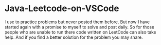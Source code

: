 # Java-Leetcode-on-VSCode
I use to practice problems but never posted them before. But now I have started again with a promise to myself to solve and post daily. So for those people who are unable to run there code written on LeetCode can also take help. And if you find a better solution for the problem you may share.
